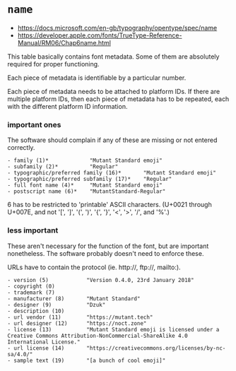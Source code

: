 # `name`

- https://docs.microsoft.com/en-gb/typography/opentype/spec/name
- https://developer.apple.com/fonts/TrueType-Reference-Manual/RM06/Chap6name.html

This table basically contains font metadata. Some of them are absolutely required for proper functioning.

Each piece of metadata is identifiable by a particular number.

Each piece of metadata needs to be attached to platform IDs. If there are multiple platform IDs, then each piece of metadata has to be repeated, each with the different platform ID information.

### important ones

The software should complain if any of these are missing or not entered correctly.

```
- family (1)*             "Mutant Standard emoji"
- subfamily (2)*          "Regular"
- typographic/preferred family (16)*       "Mutant Standard emoji"
- typographic/preferred subfamily (17)*    "Regular"
- full font name (4)*     "Mutant Standard emoji"
- postscript name (6)*    "MutantStandard-Regular"
```

6 has to be restricted to 'printable' ASCII characters. (U+0021 through U+007E, and not '[', ']', '(', ')', '{', '}', '<', '>', '/', and '%'.)



### less important

These aren't necessary for the function of the font, but are important nonetheless.
The software probably doesn't need to enforce these.

URLs have to contain the protocol (ie. http://, ftp://, mailto:).

```
- version (5)            "Version 0.4.0, 23rd January 2018"
- copyright (0)
- trademark (7)
- manufacturer (8)       "Mutant Standard"
- designer (9)           "Dzuk"
- description (10)
- url vendor (11)        "https://mutant.tech"
- url designer (12)      "https://noct.zone"
- license (13)           "Mutant Standard emoji is licensed under a Creative Commons Attribution-NonCommercial-ShareAlike 4.0 International License."
- url license (14)       "https://creativecommons.org/licenses/by-nc-sa/4.0/"
- sample text (19)       "[a bunch of cool emoji]"
```


